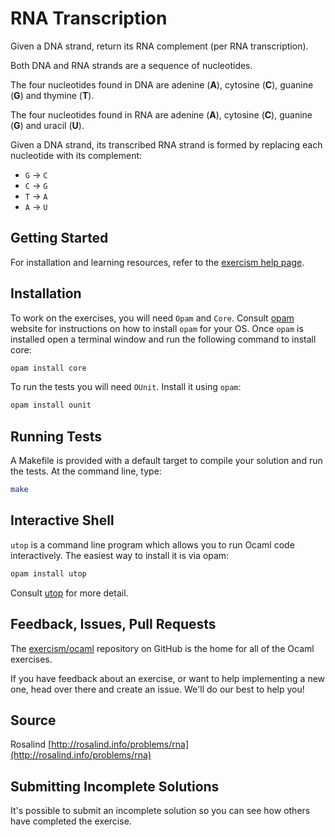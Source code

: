 # RNA Transcription

Given a DNA strand, return its RNA complement (per RNA transcription).

Both DNA and RNA strands are a sequence of nucleotides.

The four nucleotides found in DNA are adenine (**A**), cytosine (**C**),
guanine (**G**) and thymine (**T**).

The four nucleotides found in RNA are adenine (**A**), cytosine (**C**),
guanine (**G**) and uracil (**U**).

Given a DNA strand, its transcribed RNA strand is formed by replacing
each nucleotide with its complement:

* `G` -> `C`
* `C` -> `G`
* `T` -> `A`
* `A` -> `U`

## Getting Started

For installation and learning resources, refer to the
[exercism help page](http://exercism.io/languages/ocaml).

## Installation

To work on the exercises, you will need `Opam` and `Core`. Consult [opam](https://opam.ocaml.org) website for instructions on how to install `opam` for your OS. Once `opam` is installed open a terminal window and run the following command to install core:

```bash
opam install core
```

To run the tests you will need `OUnit`. Install it using `opam`:

```bash
opam install ounit
```

## Running Tests

A Makefile is provided with a default target to compile your solution and run the tests. At the command line, type:

```bash
make
```

## Interactive Shell

`utop` is a command line program which allows you to run Ocaml code interactively. The easiest way to install it is via opam:

```bash
opam install utop
```

Consult [utop](https://github.com/diml/utop/blob/master/README.md) for more detail.

## Feedback, Issues, Pull Requests

The [exercism/ocaml](https://github.com/exercism/ocaml) repository on
GitHub is the home for all of the Ocaml exercises.

If you have feedback about an exercise, or want to help implementing a new
one, head over there and create an issue.  We'll do our best to help you!

## Source

Rosalind [http://rosalind.info/problems/rna](http://rosalind.info/problems/rna)

## Submitting Incomplete Solutions

It's possible to submit an incomplete solution so you can see how others have completed the exercise.
